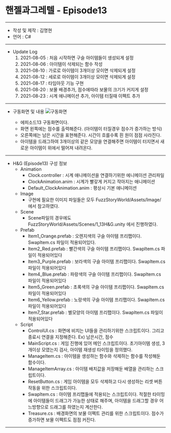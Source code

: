 # 핸젤과그레텔 - Episode13
***
 - 작성 및 제작 : 김명현
 - 언어 : C#
***
 - Update Log
     1) 2021-08-05 : 처음 시작하면 구슬 아이템들이 생성되게 설정
     2) 2021-08-06 : 아이템이 삭제되는 함수 작성
     3) 2021-08-10 : 가로로 아이템이 3개이상 모이면 삭제되게 설정
     4) 2021-08-12 : 세로로 아이템이 3개이상 모이면 삭제되게 설정
     5) 2021-08-17 : 타임아웃 기능 구현
     6) 2021-08-20 : 보물 배경추가, 점수에따라 보물의 크기가 커지게 설정
     7) 2021-08-23 : 시계 에니메이션 추가, 아이템 터질때 이펙트 추가
***
 - 구동화면 및 내용
![구동화면](https://user-images.githubusercontent.com/37494407/130718905-c15fd5c0-45d9-4727-abde-c009e76576bf.png)

    - 에피소드13 구동화면이다.
    - 화면 왼쪽에는 점수를 출력해준다. (아이템이 터질경우 점수가 증가하는 방식)
    - 오른쪽에는 남은 시간을 표현해준다. 시간이 흐를수록 흰 원이 점점 사라진다.
    - 아이템을 드래그하여 3개이상의 같은 모양을 연결해주면 아이템이 터지면서 새로운 아이템이 위에서 떨어져 내려온다.
    
    
***

- H&G (Episode13) 구성 정보
  - Animation
    - Clock.controller : 시계 애니메이션을 연결하기위한 에니메이션 관리파일
    - ClockAnimation.anim : 시계가 빨갛게 커지고 작아지는 애니메이션
    - Default_ClockAnimation.anim : 평상시 기본 애니메이션
  - Image
    - 구현에 필요한 이미지 파일들은 모두 FuzzStoryWorld/Assets/Image/ 에서 참고하였다.
  - Scene
    - Scene파일의 경우에도 FuzzStoryWorld/Assets/Scenes/1_13H&G.unity 에서 진행하였다.
  - Prefab
    - Item1_Orange.prefab : 오렌지색의 구슬 아이템 프리팹이다. SwapItem.cs 파일이 적용되어있다.
    - Item2_Red.prefab : 빨간색의 구슬 아이템 프리팹이다. SwapItem.cs 파일이 적용되어있다
    - Item3_Purple.prefab : 보라색의 구슬 아이템 프리팹이다. SwapItem.cs 파일이 적용되어있다
    - Item4_Blue.prefab : 파랑색의 구슬 아이템 프리팹이다. SwapItem.cs 파일이 적용되어있다
    - Item5_Green.prefab : 초록색의 구슬 아이템 프리팹이다. SwapItem.cs 파일이 적용되어있다
    - Item6_Yellow.prefab : 노랑색의 구슬 아이템 프리팹이다. SwapItem.cs 파일이 적용되어있다
    - Item7_Star.prefab : 별모양의 아이템 프리팹이다. SwapItem.cs 파일이 적용되어있다
  - Script
    - ControlUI.cs : 화면에 비치는 UI들을 관리하기위한 스크립트이다. 그리고 종료시 연결을 지정해준다. Ex) 남은시간, 점수
    - MainScript.cs : 게임 진행에 있어 메인 스크립트이다. 초기아이템 생성, 3개이상 모였는지 검사, 아이템 재생성 타이밍을 정의했다.
    - ManageItem.cs : 아이템을 생성하는 함수와 삭제하는 함수를 작성해둔 함수이다.
    - ManageItemArray.cs : 아이템 배치값을 저장해둔 배열을 관리하는 스크립트이다.
    - ResetButton.cs : 게임 아이템을 모두 삭제하고 다시 생성하는 리셋 버튼 작동을 위한 스크립트이다.
    - SwapItem.cs : 아이템 프리팹들에 적용되는 스크립트이다. 적절한 타이밍에 아이템들이 드래그가 가능한 상태로 해주며, 아이템을 드래그할 경우 어느방향으로 드래그를 하였는지 계산한다.
    - Treasure.cs : 배경화면의 보물 이펙트 관리를 위한 스크립트이다. 점수가 증가하면 보물 이펙트도 점점 커진다. 
    
***


